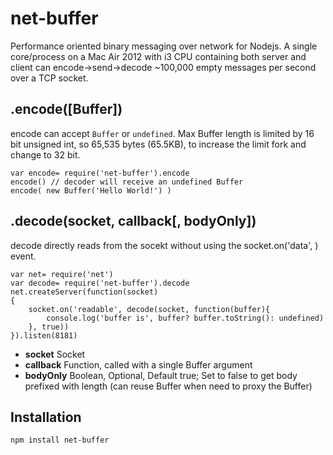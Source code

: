 # net-buffer
Performance oriented binary messaging over network for Nodejs. A single core/process on a Mac Air 2012 with i3 CPU containing both server and client can encode->send->decode ~100,000 empty messages per second over a TCP socket.

## .encode([Buffer])
encode can accept `Buffer` or `undefined`. Max Buffer length is limited by 16 bit unsigned int, so 65,535 bytes (65.5KB), to increase the limit fork and change to 32 bit.
```
var encode= require('net-buffer').encode
encode() // decoder will receive an undefined Buffer
encode( new Buffer('Hello World!') )
```

## .decode(socket, callback[, bodyOnly])
decode directly reads from the socekt without using the socket.on('data', ) event.
```
var net= require('net')
var decode= require('net-buffer').decode
net.createServer(function(socket)
{
	socket.on('readable', decode(socket, function(buffer){
	    console.log('buffer is', buffer? buffer.toString(): undefined)
	}, true))
}).listen(8181)
```
* __socket__ Socket
* __callback__ Function, called with a single Buffer argument
* __bodyOnly__ Boolean, Optional, Default true; Set to false to get body prefixed with length (can reuse Buffer when need to proxy the Buffer)

## Installation
```
npm install net-buffer
```